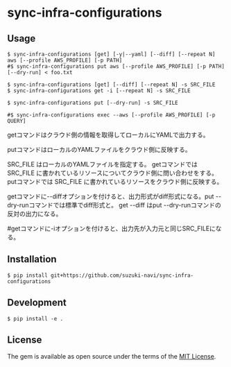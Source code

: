 # sync-infra-configurations

## Usage

    $ sync-infra-configurations [get] [-y|--yaml] [--diff] [--repeat N] aws [--profile AWS_PROFILE] [-p PATH]
    #$ sync-infra-configurations put aws [--profile AWS_PROFILE] [-p PATH] [--dry-run] < foo.txt

    $ sync-infra-configurations [get] [--diff] [--repeat N] -s SRC_FILE
    $ sync-infra-configurations get -i [--repeat N] -s SRC_FILE

    $ sync-infra-configurations put [--dry-run] -s SRC_FILE

    #$ sync-infra-configurations exec --aws [--profile AWS_PROFILE] [-p QUERY]

getコマンドはクラウド側の情報を取得してローカルにYAMLで出力する。

putコマンドはローカルのYAMLファイルをクラウド側に反映する。

SRC_FILE はローカルのYAMLファイルを指定する。
getコマンドでは SRC_FILE に書かれているリソースについてクラウド側に問い合わせをする。
putコマンドでは SRC_FILE に書かれているリソースをクラウド側に反映する。

getコマンドに--diffオプションを付けると、出力形式がdiff形式になる。put --dry-runコマンドでは標準でdiff形式と。
get --diff はput --dry-runコマンドの反対の出力になる。

#getコマンドに-iオプションを付けると、出力先が入力元と同じSRC_FILEになる。


## Installation

    $ pip install git+https://github.com/suzuki-navi/sync-infra-configurations

## Development

    $ pip install -e .

## License

The gem is available as open source under the terms of the [MIT License](https://opensource.org/licenses/MIT).

